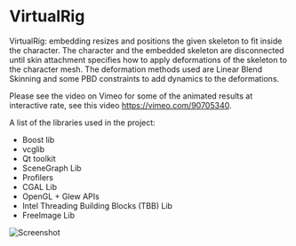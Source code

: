 VirtualRig
===================================

VirtualRig: embedding resizes and positions the given skeleton to fit inside the character. The character and the embedded skeleton are disconnected until skin attachment specifies how to apply deformations of the skeleton to the character mesh. The deformation methods used are Linear Blend Skinning and some PBD constraints to add dynamics to the deformations.

Please see the video on Vimeo for some of the animated results at interactive rate, see this video https://vimeo.com/90705340.

A list of the libraries used in the project:
- Boost lib
- vcglib
- Qt toolkit
- SceneGraph Lib 
- Profilers
- CGAL Lib
- OpenGL + Glew APIs
- Intel Threading Building Blocks (TBB) Lib
- FreeImage Lib

![Screenshot](https://github.com/NadineAB/VirtualRig/blob/master/Screen%20Shot.png)

